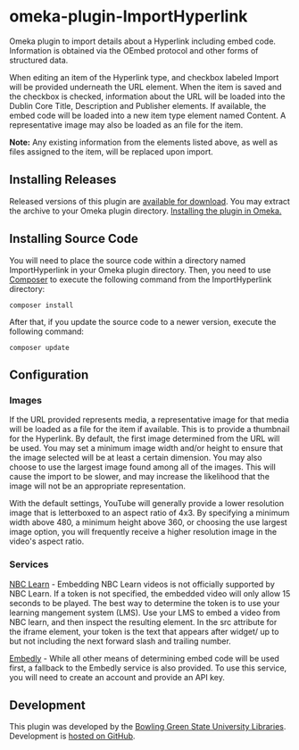# omeka-plugin-ImportHyperlink
Omeka plugin to import details about a Hyperlink including embed code. Information is obtained via the OEmbed protocol and other forms of structured data.

When editing an item of the Hyperlink type, and checkbox labeled Import will be provided underneath the URL element. When the item is saved and the checkbox is checked, information about the URL will be loaded into the Dublin Core Title, Description and Publisher elements. If available, the embed code will be loaded into a new item type element named Content. A representative image may also be loaded as an file for the item.

**Note:** Any existing information from the elements listed above, as well as files assigned to the item, will be replaced upon import.

## Installing Releases
Released versions of this plugin are [available for download](https://github.com/BGSU-LITS/omeka-plugin-ImportHyperlink/releases). You may extract the archive to your Omeka plugin directory. [Installing the plugin in Omeka.](http://omeka.org/codex/Managing_Plugins_2.0)

## Installing Source Code
You will need to place the source code within a directory named ImportHyperlink in your Omeka plugin directory. Then, you need to use [Composer](http://getcomposer.org/) to execute the following command from the ImportHyperlink directory:

`composer install`

After that, if you update the source code to a newer version, execute the following command:

`composer update`

## Configuration
### Images
If the URL provided represents media, a representative image for that media will be loaded as a file for the item if available. This is to provide a thumbnail for the Hyperlink. By default, the first image determined from the URL will be used. You may set a minimum image width and/or height to ensure that the image selected will be at least a certain dimension. You may also choose to use the largest image found among all of the images. This will cause the import to be slower, and may increase the likelihood that the image will not be an appropriate representation.

With the default settings, YouTube will generally provide a lower resolution image that is letterboxed to an aspect ratio of 4x3. By specifying a minimum width above 480, a minimum height above 360, or choosing the use largest image option, you will frequently receive a higher resolution image in the video's aspect ratio.

### Services
[NBC Learn](http://nbclearn.com) - Embedding NBC Learn videos is not officially supported by NBC Learn. If a token is not specified, the embedded video will only allow 15 seconds to be played. The best way to determine the token is to use your learning mangement system (LMS). Use your LMS to embed a video from NBC learn, and then inspect the resulting element. In the src attribute for the iframe element, your token is the text that appears after widget/ up to but not including the next forward slash and trailing number.

[Embedly](http://embed.ly) - While all other means of determining embed code will be used first, a fallback to the Embedly service is also provided. To use this service, you will need to create an account and provide an API key.

## Development
This plugin was developed by the [Bowling Green State University Libraries](http://www.bgsu.edu/library.html). Development is [hosted on GitHub](https://github.com/BGSU-LITS/omeka-plugin-ImportHyperlink).
